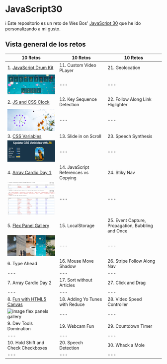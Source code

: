 # JavaScript30

ℹ️ Este repositorio es un reto de Wes Bos' [JavaScript 30](https://javascript30.com/) que he ido personalizando a mi gusto.

## Vista general de los retos

| 10 Retos                                                                                                      | 10 Retos                             | 10 Retos                                          |
| ------------------------------------------------------------------------------------------------------------- | ------------------------------------ | ------------------------------------------------- |
| 1. [JavaScript Drum Kit](https://github.com/mercarf/JavaScript30/tree/main/01-DrumKit)                        | 11. Custom Video PLayer              | 21. Geolocation                                   |
| <img src="./01-DrumKit/infoReadme/vista-general.PNG" alt="image drum kit" width="300px">                      | ---                                  | ---                                               |
| 2. [JS and CSS Clock](https://github.com/mercarf/JavaScript30/tree/main/02-Clockt)                            | 12. Key Sequence Detection           | 22. Follow Along Link Higlighter                  |
| <img src="./02-Clock/infoReadme/imgClock.PNG" alt="image clock" width="300px">                                | ---                                  | ---                                               |
| 3. [CSS Variables](https://github.com/mercarf/JavaScript30/tree/main/03-CSSVariables)                         | 13. Slide in on Scroll               | 23. Speech Synthesis                              |
| <img src="./03-CSSVariables/infoReadme/imgCSSVariables.PNG" alt="image css variables" width="300px">          | ---                                  | ---                                               |
| 4. [Array Cardio Day 1](https://github.com/mercarf/JavaScript30/tree/main/04-ArrayCardio1)                    | 14. JavaScript References vs Copying | 24. Stiky Nav                                     |
| <img src="./04-ArrayCardio1/infoReadme/imgArray1.PNG" alt="image array cardio 1" width="300px">               | ---                                  | ---                                               |
| 5. [Flex Panel Gallery](https://github.com/mercarf/JavaScript30/tree/main/05-FlexPanelGallery)                | 15. LocalStorage                     | 25. Event Capture, Propagation, Bubbling and Once |
| <img src="./05-FlexPanelGallery/infoReadme/imgFlexPanels1.PNG" alt="image flex panels gallery" width="300px"> | ---                                  | ---                                               |
| 6. Type Ahead                                                                                                 | 16. Mouse Move Shadow                | 26. Stripe Follow Along Nav                       |
| ---                                                                                                           | ---                                  | ---                                               |
| 7. Array Cardio Day 2                                                                                         | 17. Sort without Articles            | 27. Click and Drag                                |
| ---                                                                                                           | ---                                  | ---                                               |
| 8. [Fun with HTML5 Canvas](https://github.com/mercarf/JavaScript30/tree/main/08-FunHtml5Canvas)               | 18. Adding Yo Tunes with Reduce      | 28. Video Speed Controller                        |
| <img src="./05-FlexPanelGallery/infoReadme/imgCanvas.PNG" alt="image flex panels gallery" width="300px">      | ---                                  | ---                                               |
| 9. Dev Tools Domination                                                                                       | 19. Webcam Fun                       | 29. Countdown Timer                               |
| ---                                                                                                           | ---                                  | ---                                               |
| 10. Hold Shift and Check Checkboxes                                                                           | 20. Speech Detection                 | 30. Whack a Mole                                  |
| ---                                                                                                           | ---                                  | ---                                               |
